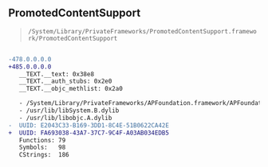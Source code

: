 ## PromotedContentSupport

> `/System/Library/PrivateFrameworks/PromotedContentSupport.framework/PromotedContentSupport`

```diff

-478.0.0.0.0
+485.0.0.0.0
   __TEXT.__text: 0x38e8
   __TEXT.__auth_stubs: 0x2e0
   __TEXT.__objc_methlist: 0x2a0

   - /System/Library/PrivateFrameworks/APFoundation.framework/APFoundation
   - /usr/lib/libSystem.B.dylib
   - /usr/lib/libobjc.A.dylib
-  UUID: E2043C33-B169-3DD1-8C4E-51B0622CA42E
+  UUID: FA693038-43A7-37C7-9C4F-A03AB034EDB5
   Functions: 79
   Symbols:   98
   CStrings:  186

```
